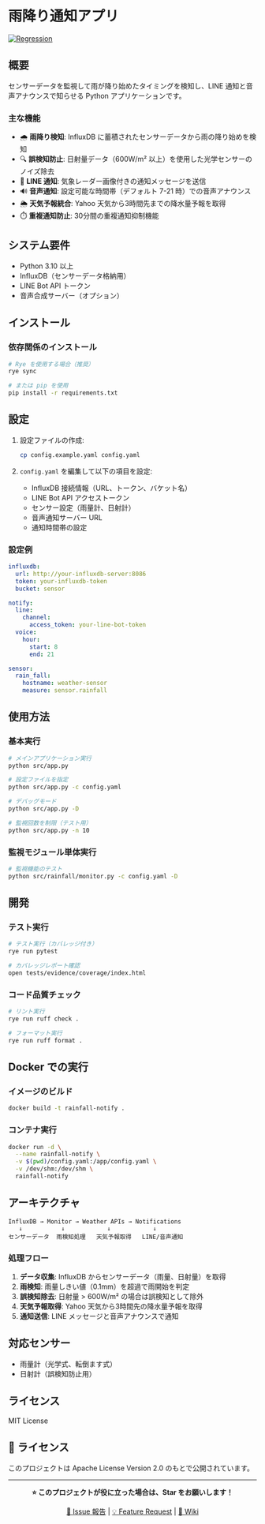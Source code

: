 # 雨降り通知アプリ

[![Regression](https://github.com/kimata/rainfall-notify/actions/workflows/regression.yaml/badge.svg)](https://github.com/kimata/rainfall-notify/actions/workflows/regression.yaml)

## 概要

センサーデータを監視して雨が降り始めたタイミングを検知し、LINE 通知と音声アナウンスで知らせる Python アプリケーションです。

### 主な機能

- 🌧️ **雨降り検知**: InfluxDB に蓄積されたセンサーデータから雨の降り始めを検知
- 🔍 **誤検知防止**: 日射量データ（600W/m² 以上）を使用した光学センサーのノイズ除去
- 📱 **LINE 通知**: 気象レーダー画像付きの通知メッセージを送信
- 🔊 **音声通知**: 設定可能な時間帯（デフォルト 7-21 時）での音声アナウンス
- 🌦️ **天気予報統合**: Yahoo 天気から3時間先までの降水量予報を取得
- ⏱️ **重複通知防止**: 30分間の重複通知抑制機能

## システム要件

- Python 3.10 以上
- InfluxDB（センサーデータ格納用）
- LINE Bot API トークン
- 音声合成サーバー（オプション）

## インストール

### 依存関係のインストール

```bash
# Rye を使用する場合（推奨）
rye sync

# または pip を使用
pip install -r requirements.txt
```

## 設定

1. 設定ファイルの作成:
   ```bash
   cp config.example.yaml config.yaml
   ```

2. `config.yaml` を編集して以下の項目を設定:
   - InfluxDB 接続情報（URL、トークン、バケット名）
   - LINE Bot API アクセストークン
   - センサー設定（雨量計、日射計）
   - 音声通知サーバー URL
   - 通知時間帯の設定

### 設定例

```yaml
influxdb:
  url: http://your-influxdb-server:8086
  token: your-influxdb-token
  bucket: sensor

notify:
  line:
    channel:
      access_token: your-line-bot-token
  voice:
    hour:
      start: 8
      end: 21

sensor:
  rain_fall:
    hostname: weather-sensor
    measure: sensor.rainfall
```

## 使用方法

### 基本実行

```bash
# メインアプリケーション実行
python src/app.py

# 設定ファイルを指定
python src/app.py -c config.yaml

# デバッグモード
python src/app.py -D

# 監視回数を制限（テスト用）
python src/app.py -n 10
```

### 監視モジュール単体実行

```bash
# 監視機能のテスト
python src/rainfall/monitor.py -c config.yaml -D
```

## 開発

### テスト実行

```bash
# テスト実行（カバレッジ付き）
rye run pytest

# カバレッジレポート確認
open tests/evidence/coverage/index.html
```

### コード品質チェック

```bash
# リント実行
rye run ruff check .

# フォーマット実行
rye run ruff format .
```

## Docker での実行

### イメージのビルド

```bash
docker build -t rainfall-notify .
```

### コンテナ実行

```bash
docker run -d \
  --name rainfall-notify \
  -v $(pwd)/config.yaml:/app/config.yaml \
  -v /dev/shm:/dev/shm \
  rainfall-notify
```

## アーキテクチャ

```
InfluxDB → Monitor → Weather APIs → Notifications
   ↓           ↓            ↓            ↓
センサーデータ  雨検知処理   天気予報取得   LINE/音声通知
```

### 処理フロー

1. **データ収集**: InfluxDB からセンサーデータ（雨量、日射量）を取得
2. **雨検知**: 雨量しきい値（0.1mm）を超過で雨開始を判定
3. **誤検知除去**: 日射量 > 600W/m² の場合は誤検知として除外
4. **天気予報取得**: Yahoo 天気から3時間先の降水量予報を取得
5. **通知送信**: LINE メッセージと音声アナウンスで通知

## 対応センサー

- 雨量計（光学式、転倒ます式）
- 日射計（誤検知防止用）

## ライセンス

MIT License

## 📝 ライセンス

このプロジェクトは Apache License Version 2.0 のもとで公開されています。

---

<div align="center">

**⭐ このプロジェクトが役に立った場合は、Star をお願いします！**

[🐛 Issue 報告](https://github.com/kimata/rainfall-notify/issues) | [💡 Feature Request](https://github.com/kimata/rainfall-notify/issues/new?template=feature_request.md) | [📖 Wiki](https://github.com/kimata/rainfall-notify/wiki)

</div>
